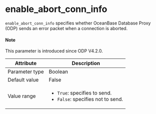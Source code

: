 # enable_abort_conn_info

`enable_abort_conn_info` specifies whether OceanBase Database Proxy (ODP) sends an error packet when a connection is aborted.

<main id="notice" type='explain'>
  <h4>Note</h4>
  <p>This parameter is introduced since ODP V4.2.0. </p>
</main>

| Attribute | Description |
|----------|---------|
| Parameter type | Boolean |
| Default value | False |
| Value range | <ul><li>`True`: specifies to send.</li><li>`False`: specifies not to send.</li></ul> |
